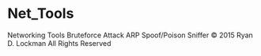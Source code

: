 # Net_Tools
Networking Tools
Bruteforce Attack
ARP Spoof/Poison
Sniffer
© 2015 Ryan D. Lockman All Rights Reserved
